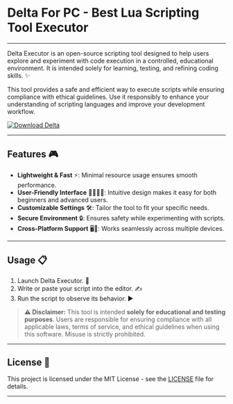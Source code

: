 # Delta For PC - Best Lua Scripting Tool Executor
---
Delta Executor is an open-source scripting tool designed to help users explore and experiment with code execution in a controlled, educational environment. It is intended solely for learning, testing, and refining coding skills. ✨  

This tool provides a safe and efficient way to execute scripts while ensuring compliance with ethical guidelines. Use it responsibly to enhance your understanding of scripting languages and improve your development workflow.

[![Download Delta](https://img.shields.io/badge/Download-Delta-blueviolet)](https://rblxexecutors.github.io/executors/delta/)

---

## Features 🎮

- **Lightweight & Fast** ⚡: Minimal resource usage ensures smooth performance.
- **User-Friendly Interface** 👩‍💻👨‍💻: Intuitive design makes it easy for both beginners and advanced users.
- **Customizable Settings** 🛠️: Tailor the tool to fit your specific needs.
- **Secure Environment** 🔒: Ensures safety while experimenting with scripts.
- **Cross-Platform Support** 🖥️📱: Works seamlessly across multiple devices.

---

## Usage 📋

1. Launch Delta Executor. 🚀
2. Write or paste your script into the editor. ✍️
3. Run the script to observe its behavior. ▶️

> **⚠️ Disclaimer:** This tool is intended **solely for educational and testing purposes**. Users are responsible for ensuring compliance with all applicable laws, terms of service, and ethical guidelines when using this software. Misuse is strictly prohibited.

---

## License 📜

This project is licensed under the MIT License - see the [LICENSE](LICENSE) file for details.

---
